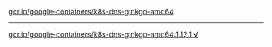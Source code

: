 [gcr.io/google-containers/k8s-dns-ginkgo-amd64](https://hub.docker.com/r/anjia0532/k8s-dns-ginkgo-amd64/tags/) 

----
[gcr.io/google-containers/k8s-dns-ginkgo-amd64:1.12.1 √](https://hub.docker.com/r/anjia0532/k8s-dns-ginkgo-amd64/tags/)


